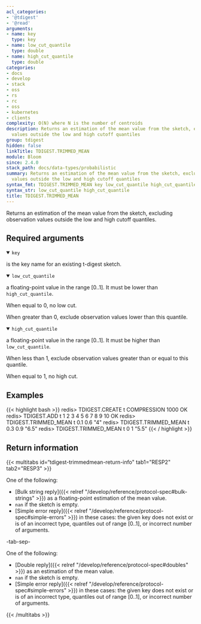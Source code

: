 ```yaml
---
acl_categories:
- '@tdigest'
- '@read'
arguments:
- name: key
  type: key
- name: low_cut_quantile
  type: double
- name: high_cut_quantile
  type: double
categories:
- docs
- develop
- stack
- oss
- rs
- rc
- oss
- kubernetes
- clients
complexity: O(N) where N is the number of centroids
description: Returns an estimation of the mean value from the sketch, excluding observation
  values outside the low and high cutoff quantiles
group: tdigest
hidden: false
linkTitle: TDIGEST.TRIMMED_MEAN
module: Bloom
since: 2.4.0
stack_path: docs/data-types/probabilistic
summary: Returns an estimation of the mean value from the sketch, excluding observation
  values outside the low and high cutoff quantiles
syntax_fmt: TDIGEST.TRIMMED_MEAN key low_cut_quantile high_cut_quantile
syntax_str: low_cut_quantile high_cut_quantile
title: TDIGEST.TRIMMED_MEAN
---
```

Returns an estimation of the mean value from the sketch, excluding observation values outside the low and high cutoff quantiles.

## Required arguments

<details open><summary><code>key</code></summary> 

is the key name for an existing t-digest sketch.
</details>

<details open><summary><code>low_cut_quantile</code></summary> 
  
a floating-point value in the range [0..1]. It must be lower than `high_cut_quantile`.
  
When equal to 0, no low cut.
  
When greater than 0, exclude observation values lower than this quantile.
</details>

<details open><summary><code>high_cut_quantile</code></summary> 
  
a floating-point value in the range [0..1]. It must be higher than `low_cut_quantile`.
  
When less than 1, exclude observation values greater than or equal to this quantile.

When equal to 1, no high cut.
</details>

## Examples

{{< highlight bash >}}
redis> TDIGEST.CREATE t COMPRESSION 1000
OK
redis> TDIGEST.ADD t 1 2 3 4 5 6 7 8 9 10
OK
redis> TDIGEST.TRIMMED_MEAN t 0.1 0.6
"4"
redis> TDIGEST.TRIMMED_MEAN t 0.3 0.9
"6.5"
redis> TDIGEST.TRIMMED_MEAN t 0 1
"5.5"
{{< / highlight >}}

## Return information

{{< multitabs id=“tdigest-trimmedmean-return-info" 
    tab1="RESP2" 
    tab2="RESP3" >}}

One of the following:

* [Bulk string reply]({{< relref "/develop/reference/protocol-spec#bulk-strings" >}}) as a floating-point estimation of the mean value.
* `nan` if the sketch is empty.
* [Simple error reply]({{< relref "/develop/reference/protocol-spec#simple-errors" >}}) in these cases: the given key does not exist or is of an incorrect type, quantiles out of range [0..1], or incorrect number of arguments.

-tab-sep-

One of the following:

* [Double reply]({{< relref "/develop/reference/protocol-spec#doubles" >}}) as an estimation of the mean value.
* `nan` if the sketch is empty.
* [Simple error reply]({{< relref "/develop/reference/protocol-spec#simple-errors" >}}) in these cases: the given key does not exist or is of an incorrect type, quantiles out of range [0..1], or incorrect number of arguments.

{{< /multitabs >}}